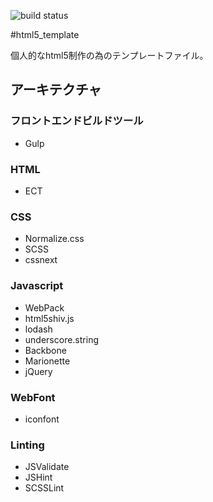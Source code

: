 ![build status](https://circleci.com/gh/takuhito-h/html5_template.svg?style=shield&circle-token=909f4f1969518ecad5ef4b9fea96adcda9a9fcf3)

#html5_template

個人的なhtml5制作の為のテンプレートファイル。

## アーキテクチャ
### フロントエンドビルドツール
*   Gulp

### HTML
*   ECT

### CSS
*   Normalize.css
*   SCSS
*   cssnext

### Javascript
*   WebPack
*   html5shiv.js
*   lodash
*   underscore.string
*   Backbone
*   Marionette
*   jQuery

### WebFont
*   iconfont

### Linting
*   JSValidate
*   JSHint
*   SCSSLint